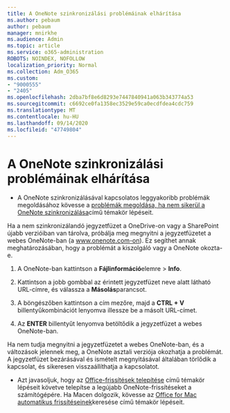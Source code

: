 ```yaml
---
title: A OneNote szinkronizálási problémáinak elhárítása
ms.author: pebaum
author: pebaum
manager: mnirkhe
ms.audience: Admin
ms.topic: article
ms.service: o365-administration
ROBOTS: NOINDEX, NOFOLLOW
localization_priority: Normal
ms.collection: Adm_O365
ms.custom:
- "9000555"
- "2405"
ms.openlocfilehash: 2dba7bf8e6d8293e7447840941a063b343774a53
ms.sourcegitcommit: c6692ce0fa1358ec3529e59ca0ecdfdea4cdc759
ms.translationtype: MT
ms.contentlocale: hu-HU
ms.lasthandoff: 09/14/2020
ms.locfileid: "47749804"
---
```

# <a name="troubleshoot-onenote-sync-issues"></a>A OneNote szinkronizálási problémáinak elhárítása

* A OneNote szinkronizálásával kapcsolatos leggyakoribb problémák megoldásához kövesse a [problémák megoldása, ha nem sikerül a OneNote szinkronizálása](https://support.office.com/article/Fix-issues-when-you-can-t-sync-OneNote-299495ef-66d1-448f-90c1-b785a6968d45)című témakör lépéseit.

Ha a nem szinkronizálandó jegyzetfüzet a OneDrive-on vagy a SharePoint újabb verzióiban van tárolva, próbálja meg megnyitni a jegyzetfüzetet a webes OneNote-ban (a www.onenote.com-on). Ez segíthet annak meghatározásában, hogy a problémát a kiszolgáló vagy a OneNote okozta-e.

1. A OneNote-ban kattintson a **Fájlinformáció**elemre  >  **Info**.

2. Kattintson a jobb gombbal az érintett jegyzetfüzet neve alatt látható URL-címre, és válassza a **Másolás**parancsot.

3. A böngészőben kattintson a cím mezőre, majd a **CTRL + V** billentyűkombinációt lenyomva illessze be a másolt URL-címet.

4. Az **ENTER** billentyűt lenyomva betöltődik a jegyzetfüzet a webes OneNote-ban.

Ha nem tudja megnyitni a jegyzetfüzetet a webes OneNote-ban, és a változások jelennek meg, a OneNote asztali verziója okozhatja a problémát. A jegyzetfüzet bezárásával és ismételt megnyitásával általában törlődik a kapcsolat, és sikeresen visszaállíthatja a kapcsolatot.

* Azt javasoljuk, hogy az [Office-frissítések telepítése](https://support.office.com/article/Install-Office-updates-2ab296f3-7f03-43a2-8e50-46de917611c5) című témakör lépéseit követve telepítse a legújabb OneNote-frissítéseket a számítógépére. Ha Macen dolgozik, kövesse az [Office for Mac automatikus frissítéseinek](https://support.office.com/article/update-office-for-mac-automatically-bfd1e497-c24d-4754-92ab-910a4074d7c1)keresése című témakör lépéseit.